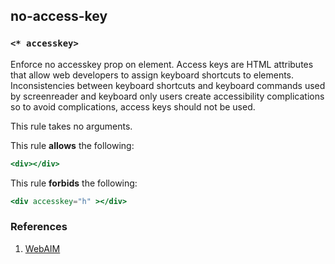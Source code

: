 ## no-access-key

### `<* accesskey>`

Enforce no accesskey prop on element. Access keys are HTML attributes that allow web developers to assign keyboard shortcuts to elements. Inconsistencies between keyboard shortcuts and keyboard commands used by screenreader and keyboard only users create accessibility complications so to avoid complications, access keys should not be used.

This rule takes no arguments.

This rule **allows** the following:

```hbs
<div></div>
```

This rule **forbids** the following:

```hbs
<div accesskey="h" ></div>
```

### References
1. [WebAIM](http://webaim.org/techniques/keyboard/accesskey#spec)
